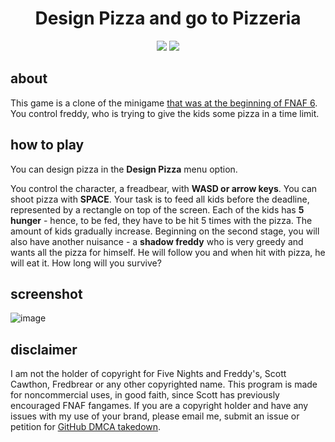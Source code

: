 <div align="center" ><h1>Design Pizza and go to Pizzeria</h1>
<img src="https://img.shields.io/badge/Language:-Python-yellow" />
<img src="https://img.shields.io/badge/Library:-Pygame-blue" /></div>

## about
This game is a clone of the minigame [that was at the beginning of FNAF 6](https://www.youtube.com/watch?v=kI7QTIjIwcg). You control freddy, who is trying to give the kids some pizza in a time limit.
## how to play
You can design pizza in the **Design Pizza** menu option.

You control the character, a freadbear, with **WASD or arrow keys**. You can shoot pizza with **SPACE**. Your task is to feed all kids before the deadline, represented by a rectangle on top of the screen. Each of the kids has **5 hunger** - hence, to be fed, they have to be hit 5 times with the pizza. The amount of kids gradually increase. Beginning on the second stage, you will also have another nuisance - a **shadow freddy** who is very greedy and wants all the pizza for himself. He will follow you and when hit with pizza, he will eat it. How long will you survive?

## screenshot
![image](https://github.com/user-attachments/assets/60a20d8a-78aa-4df4-9103-faae230cc2b9)

## disclaimer
I am not the holder of copyright for Five Nights and Freddy's, Scott Cawthon, Fredbrear or any other copyrighted name. This program is made for noncommercial uses, in good faith, since Scott has previously encouraged FNAF fangames. If you are a copyright holder and have any issues with my use of your brand, please email me, submit an issue or petition for [GitHub DMCA takedown](https://docs.github.com/en/site-policy/content-removal-policies/dmca-takedown-policy).
